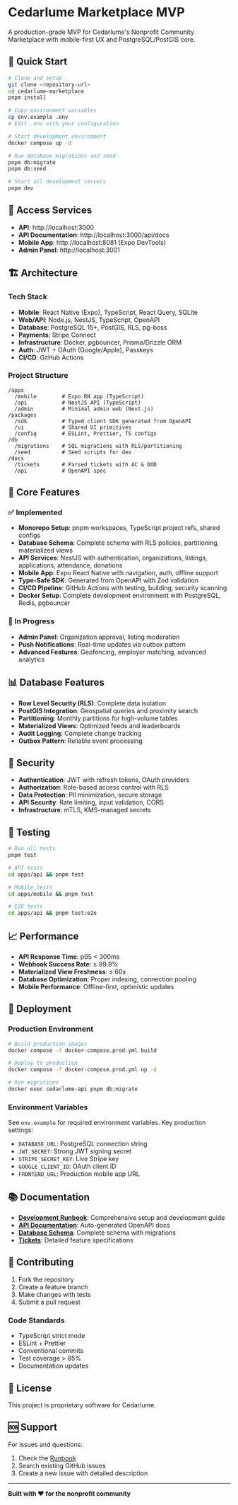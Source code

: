 # Cedarlume Marketplace MVP

A production-grade MVP for Cedarlume's Nonprofit Community Marketplace with mobile-first UX and PostgreSQL/PostGIS core.

## 🚀 Quick Start

```bash
# Clone and setup
git clone <repository-url>
cd cedarlume-marketplace
pnpm install

# Copy environment variables
cp env.example .env
# Edit .env with your configuration

# Start development environment
docker compose up -d

# Run database migrations and seed
pnpm db:migrate
pnpm db:seed

# Start all development servers
pnpm dev
```

## 📱 Access Services

- **API**: http://localhost:3000
- **API Documentation**: http://localhost:3000/api/docs
- **Mobile App**: http://localhost:8081 (Expo DevTools)
- **Admin Panel**: http://localhost:3001

## 🏗️ Architecture

### Tech Stack

- **Mobile**: React Native (Expo), TypeScript, React Query, SQLite
- **Web/API**: Node.js, NestJS, TypeScript, OpenAPI
- **Database**: PostgreSQL 15+, PostGIS, RLS, pg-boss
- **Payments**: Stripe Connect
- **Infrastructure**: Docker, pgbouncer, Prisma/Drizzle ORM
- **Auth**: JWT + OAuth (Google/Apple), Passkeys
- **CI/CD**: GitHub Actions

### Project Structure

```
/apps
  /mobile        # Expo RN app (TypeScript)
  /api           # NestJS API (TypeScript)
  /admin         # Minimal admin web (Next.js)
/packages
  /sdk           # Typed client SDK generated from OpenAPI
  /ui            # Shared UI primitives
  /config        # ESLint, Prettier, TS configs
/db
  /migrations    # SQL migrations with RLS/partitioning
  /seed          # Seed scripts for dev
/docs
  /tickets       # Parsed tickets with AC & DOD
  /api           # OpenAPI spec
```

## 🎯 Core Features

### ✅ Implemented

- **Monorepo Setup**: pnpm workspaces, TypeScript project refs, shared configs
- **Database Schema**: Complete schema with RLS policies, partitioning, materialized views
- **API Services**: NestJS with authentication, organizations, listings, applications, attendance, donations
- **Mobile App**: Expo React Native with navigation, auth, offline support
- **Type-Safe SDK**: Generated from OpenAPI with Zod validation
- **CI/CD Pipeline**: GitHub Actions with testing, building, security scanning
- **Docker Setup**: Complete development environment with PostgreSQL, Redis, pgbouncer

### 🔄 In Progress

- **Admin Panel**: Organization approval, listing moderation
- **Push Notifications**: Real-time updates via outbox pattern
- **Advanced Features**: Geofencing, employer matching, advanced analytics

## 📊 Database Features

- **Row Level Security (RLS)**: Complete data isolation
- **PostGIS Integration**: Geospatial queries and proximity search
- **Partitioning**: Monthly partitions for high-volume tables
- **Materialized Views**: Optimized feeds and leaderboards
- **Audit Logging**: Complete change tracking
- **Outbox Pattern**: Reliable event processing

## 🔐 Security

- **Authentication**: JWT with refresh tokens, OAuth providers
- **Authorization**: Role-based access control with RLS
- **Data Protection**: PII minimization, secure storage
- **API Security**: Rate limiting, input validation, CORS
- **Infrastructure**: mTLS, KMS-managed secrets

## 🧪 Testing

```bash
# Run all tests
pnpm test

# API tests
cd apps/api && pnpm test

# Mobile tests
cd apps/mobile && pnpm test

# E2E tests
cd apps/api && pnpm test:e2e
```

## 📈 Performance

- **API Response Time**: p95 < 300ms
- **Webhook Success Rate**: ≥ 99.9%
- **Materialized View Freshness**: ≤ 60s
- **Database Optimization**: Proper indexing, connection pooling
- **Mobile Performance**: Offline-first, optimistic updates

## 🚀 Deployment

### Production Environment

```bash
# Build production images
docker compose -f docker-compose.prod.yml build

# Deploy to production
docker compose -f docker-compose.prod.yml up -d

# Run migrations
docker exec cedarlume-api pnpm db:migrate
```

### Environment Variables

See `env.example` for required environment variables. Key production settings:

- `DATABASE_URL`: PostgreSQL connection string
- `JWT_SECRET`: Strong JWT signing secret
- `STRIPE_SECRET_KEY`: Live Stripe key
- `GOOGLE_CLIENT_ID`: OAuth client ID
- `FRONTEND_URL`: Production mobile app URL

## 📚 Documentation

- **[Development Runbook](docs/RUNBOOK.md)**: Comprehensive setup and development guide
- **[API Documentation](http://localhost:3000/api/docs)**: Auto-generated OpenAPI docs
- **[Database Schema](db/migrations/)**: Complete schema with migrations
- **[Tickets](docs/tickets/)**: Detailed feature specifications

## 🤝 Contributing

1. Fork the repository
2. Create a feature branch
3. Make changes with tests
4. Submit a pull request

### Code Standards

- TypeScript strict mode
- ESLint + Prettier
- Conventional commits
- Test coverage > 85%
- Documentation updates

## 📄 License

This project is proprietary software for Cedarlume.

## 🆘 Support

For issues and questions:

1. Check the [Runbook](docs/RUNBOOK.md)
2. Search existing GitHub issues
3. Create a new issue with detailed description

---

**Built with ❤️ for the nonprofit community**
